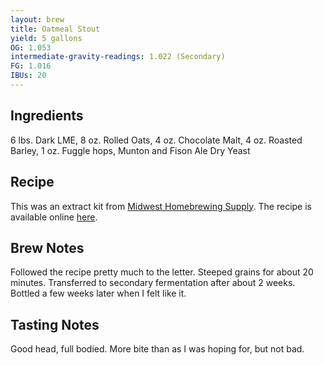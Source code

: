 ```yaml
---
layout: brew
title: Oatmeal Stout
yield: 5 gallons
OG: 1.053
intermediate-gravity-readings: 1.022 (Secondary)
FG: 1.016
IBUs: 20
---
```


## Ingredients
6 lbs. Dark LME, 8 oz. Rolled Oats, 4 oz. Chocolate Malt, 4 oz. Roasted Barley, 1 oz. Fuggle hops, Munton and Fison Ale Dry Yeast

## Recipe
This was an extract kit from [Midwest Homebrewing Supply](http://www.midwestsupplies.com/oatmeal-stout.html).  The recipe is available online [here](http://www.midwestsupplies.com/media/downloads/62/Oatmeal%20Stout%20Instructions.pdf).

## Brew Notes
Followed the recipe pretty much to the letter. Steeped grains for about 20 minutes.  Transferred to secondary fermentation after about 2 weeks.  Bottled a few weeks later when I felt like it.

## Tasting Notes
Good head, full bodied.  More bite than as I was hoping for, but not bad.